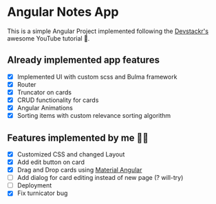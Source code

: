 # Angular Notes App

This is a simple Angular Project implemented following the [Devstackr's](https://www.youtube.com/watch?v=dlXEeOk-MrI) awesome YouTube tutorial 🎉.

## Already implemented app features

- [x] Implemented UI with custom scss and Bulma framework
- [x] Router
- [x] Truncator on cards
- [x] CRUD functionality for cards
- [x] Angular Animations
- [x] Sorting items with custom relevance sorting algorithm

## Features implemented by me 🙋‍♂️

- [x] Customized CSS and changed Layout
- [x] Add edit button on card
- [x] Drag and Drop cards using [Material Angular](https://material.angular.io/)
- [ ] Add dialog for card editing instead of new page (? will-try)
- [ ] Deployment
- [x] Fix turnicator bug
